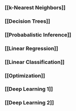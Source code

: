 ### [[k-Nearest Neighbors]]
### [[Decision Trees]]
### [[Probabalistic Inference]]
### [[Linear Regression]]
### [[Linear Classification]]
### [[Optimization]]
### [[Deep Learning 1]]
### [[Deep Learning 2]]